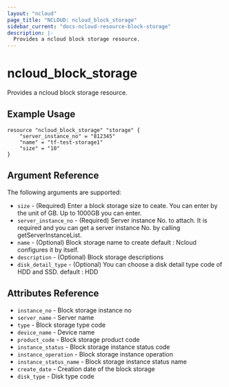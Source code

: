 ```yaml
---
layout: "ncloud"
page_title: "NCLOUD: ncloud_block_storage"
sidebar_current: "docs-ncloud-resource-block-storage"
description: |-
  Provides a ncloud block storage resource.
---
```


# ncloud_block_storage

Provides a ncloud block storage resource.

## Example Usage

```hcl
resource "ncloud_block_storage" "storage" {
	"server_instance_no" = "812345"
	"name" = "tf-test-storage1"
	"size" = "10"
}
```

## Argument Reference

The following arguments are supported:

* `size` - (Required) Enter a block storage size to ceate. You can enter by the unit of GB. Up to 1000GB you can enter.
* `server_instance_no` - (Required) Server instance No. to attach. It is required and you can get a server instance No. by calling getServerInstanceList.
* `name` - (Optional) Block storage name to create default : Ncloud configures it by itself.
* `description` - (Optional) Block storage descriptions
* `disk_detail_type` - (Optional) You can choose a disk detail type code of HDD and SSD. default : HDD

## Attributes Reference

* `instance_no` - Block storage instance no
* `server_name` - Server name
* `type` - Block storage type code
* `device_name` - Device name
* `product_code` - Block storage product code
* `instance_status` - Block storage instance status code
* `instance_operation` - Block storage instance operation
* `instance_status_name` - Block storage instance status name
* `create_date` - Creation date of the block storage
* `disk_type` - Disk type code
